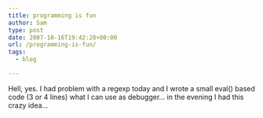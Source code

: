 ```yaml
---
title: programming is fun
author: Sam
type: post
date: 2007-10-16T19:42:28+00:00
url: /programming-is-fun/
tags:
  - blog

---
```

Hell, yes. I had problem with a regexp today and I wrote a small eval() based code (3 or 4 lines) what I can use as debugger&#8230; in the evening I had this crazy idea&#8230;

